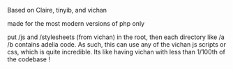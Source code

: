 
Based on Claire, tinyib, and vichan 

made for the most modern versions of php only

put /js and /stylesheets (from vichan) in the root, then each directory like /a /b contains adelia code. As such, this can use any of the vichan js scripts or css, which is quite incredible. Its like having vichan with less than 1/100th of the codebase ! 



